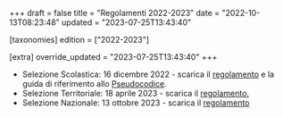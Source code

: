 +++
draft = false
title = "Regolamenti 2022-2023"
date = "2022-10-13T08:23:48"
updated = "2023-07-25T13:43:40"

[taxonomies]
edition = ["2022-2023"]

[extra]
override_updated = "2023-07-25T13:43:40"
+++
- Selezione Scolastica: 16 dicembre 2022 - scarica il [regolamento](/oldsite/218/Regolamento_Selezione_Scolastica_16dicembre2022.pdf) e la guida di riferimento allo [Pseudocodice](/oldsite/218/Pseudocodice.pdf).
- Selezione Territoriale: 18 aprile 2023 - scarica il [regolamento.](/oldsite/218/Regolamento_Selezione_Territoriale.pdf)
- Selezione Nazionale: 13 ottobre 2023 - scarica il [regolamento](/oldsite/218/Regolamento_OII_2023.pdf)

